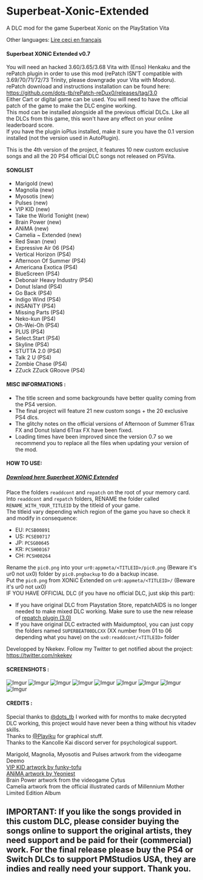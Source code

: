 # Superbeat-Xonic-Extended
A DLC mod for the game Superbeat Xonic on the PlayStation Vita

Other languages:
[Lire ceci en français](https://github.com/Nkekev/Superbeat-Xonic-Extended/edit/master/FR-README.md)

#### Superbeat XONiC Extended v0.7

You will need an hacked 3.60/3.65/3.68 Vita with (Enso) Henkaku and the rePatch plugin in order to use this mod (rePatch ISN'T compatible with 3.69/70/71/72/73 Trinity, please downgrade your Vita with Modoru).      
rePatch download and instructions installation can be found here: https://github.com/dots-tb/rePatch-reDux0/releases/tag/3.0  
Either Cart or digital game can be used. You will need to have the official patch of the game to make the DLC engine working.  
This mod can be installed alongside all the previous official DLCs. 
Like all the DLCs from this game, this won't have any effect on your online leaderboard score.  
If you have the plugin ioPlus installed, make it sure you have the 0.1 version installed (not the version used in AutoPlugin).

This is the 4th version of the project, it features 10 new custom exclusive songs and all the 20 PS4 official DLC songs not released on PSVita.

#### SONGLIST

- Marigold (new)
- Magnolia (new)
- Myosotis (new)
- Pulses (new)
- VIP KID (new)
- Take the World Tonight (new)
- Brain Power (new)
- ANiMA (new)
- Camelia ~ Extended (new)
- Red Swan (new)
- Expressive Air 06 (PS4)
- Vertical Horizon (PS4)
- Afternoon Of Summer (PS4)
- Americana Exotica (PS4)
- BlueScreen (PS4)
- Debonair Heavy Industry (PS4)
- Donut Island (PS4)
- Go Back (PS4)
- Indigo Wind (PS4)
- iNSANiTY (PS4)
- Missing Parts (PS4)
- Neko-kun (PS4)
- Oh-Wei-Oh (PS4)
- PLUS (PS4)
- Select.Start (PS4)
- Skyline (PS4)
- STUTTA 2.0 (PS4)
- Talk 2 U (PS4)
- Zombie Chase (PS4)
- ZZuck ZZuck GRoove (PS4)  

#### MISC INFORMATIONS :  
 * The title screen and some backgrounds have better quality coming from the PS4 version.
 * The final project will feature 21 new custom songs + the 20 exclusive PS4 dlcs.  
 * The glitchy notes on the official versions of Afternoon of Summer 6Trax FX and Donut Island 6Trax FX have been fixed.  
 * Loading times have been improved since the version 0.7 so we recommend you to replace all the files when updating your version of the mod.

#### HOW TO USE:

##### [Download here Superbeat XONiC Extended]( https://github.com/Nkekev/Superbeat-Xonic-Extended/archive/0.7.zip )

Place the folders `readdcont` and `repatch` on the root of your memory card.  
Into `readdcont` and `repatch` folders, RENAME the folder called `RENAME_WITH_YOUR_TITLEID` by the titleid of your game.  
The titleid vary depending which region of the game you have so check it and modify in consequence:
- EU: `PCSB00891`
- US: `PCSE00717`
- JP: `PCSG00645`
- KR: `PCSH00167`
- CH: `PCSH00264`

Rename the `pic0.png` into your `ur0:appmeta/<TITLEID>/pic0.png` (Beware it's ur0 not ux0) folder by `pic0.pngbackup` to do a backup incase.  
Put the `pic0.png` from XONiC Extended on `ur0:appmeta/<TITLEID>/` (Beware it's ur0 not ux0)  
IF YOU HAVE OFFICIAL DLC (if you have no official DLC, just skip this part):
* If you have original DLC from Playstation Store, repatchAIDS is no longer needed to make mixed DLC working. Make sure to use the new release of [repatch plugin (3.0)](https://github.com/dots-tb/rePatch-reDux0/releases/tag/3.0) 
* If you have original DLC extracted with Maidumptool, you can just copy the folders named `SUPERBEAT00DLCXX` (XX number from 01 to 06 depending what you have) on the `ux0:readdcont/<TITLEID>` folder  
 

Developped by Nkekev. Follow my Twitter to get notified about the project: https://twitter.com/nkekev
 

#### SCREENSHOTS :

![Imgur](https://i.imgur.com/V9PfzO9.jpg)
![Imgur](https://i.imgur.com/yZ0RvwK.jpg)
![Imgur](https://i.imgur.com/sNtR8HK.jpg)
![Imgur](https://i.imgur.com/2KPAEdM.jpg)
![Imgur](https://i.imgur.com/pwLhO4v.jpg)
![Imgur](https://i.imgur.com/gCDkjgf.jpg)
![Imgur](https://i.imgur.com/pVXWDwo.jpg)
![Imgur](https://i.imgur.com/cgraVKn.jpg)
![Imgur](https://i.imgur.com/og3VKLy.jpg)


#### CREDITS :

Special thanks to [@dots_tb](https://twitter.com/dots_tb) I worked with for months to make decrypted DLC working, this project would have never been a thing without his vitadev skills.  
Thanks to [@Playiku](https://twitter.com/Playiku) for graphical stuff.  
Thanks to the Kancolle Kai discord server for psychological support.  

Marigold, Magnolia, Myosotis and Pulses artwork from the videogame Deemo  
[VIP KID artwork by funky-tofu](https://www.deviantart.com/funky-tofu/art/REOL-Sigma-673870658)  
[ANiMA artwork by Yeoniest](https://yeoniest.tumblr.com/post/120188222165/xi-anima)  
Brain Power artwork from the videogame Cytus  
Camelia artwork from the official illustrated cards of Millennium Mother Limited Edition Album  

## IMPORTANT: If you like the songs provided in this custom DLC, please consider buying the songs online to support the original artists, they need support and be paid for their (commercial) work. For the final release please buy the PS4 or Switch DLCs to support PMStudios USA, they are indies and really need your support. Thank you.
